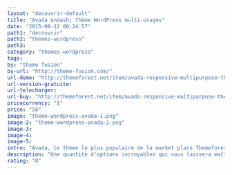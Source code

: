```yaml
---
layout: "decouvrir-default"
title: "Avada &ndash; Thème WordPress multi-usages"
date: "2015-08-12 00:24:57"
path1: "decouvrir"
path2: "themes-wordpress"
path3:
category: "themes-wordpress"
tags:
by: "theme fusion"
by-url: "http://theme-fusion.com/"
url-demo: "http://themeforest.net/item/avada-responsive-multipurpose-theme/full_screen_preview/2833226?ref=carcsn"
url-version-gratuite:
url-telecharger:
url-buy: "http://themeforest.net/item/avada-responsive-multipurpose-theme/2833226?ref=carcsn"
pricecurrency: "$"
price: "58"
image: "theme-wordpress-avada-1.png"
image-2: "theme-wordpress-avada-2.png"
image-3:
image-4:
image-5:
intro: "Avada, le thème le plus populaire de la market place Themeforest. Une quantité d'options incroyables qui vous laissera maître du moindre aspect de votre site Web. Que ce soit pour un hôtel, un ecommerce, un tour opérateur ou un portfolio personnel, ce thème WordPress est la panacée de tout entrepreneur du Web. Tout y est."
description: "Une quantité d'options incroyables qui vous laissera maître du moindre aspect de votre site Web Ecommerce, hôtel, portfolio, blog."
rating: "8"
---
```

